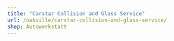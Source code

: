 ```yaml
---
title: "Carstar Collision and Glass Service"
url: /oakville/carstar-collision-and-glass-service/
shop: Autowerkstatt
---
```

